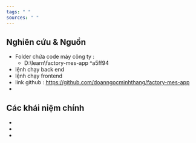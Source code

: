 ```yaml
---
tags: " "
sources: " "
---
```


## Nghiên cứu & Nguồn

- Folder chứa code máy công ty :
	- D:\learn\factory-mes-app ^a5ff94
- lệnh chạy back end
- lệnh chạy frontend
- link github : https://github.com/doanngocminhthang/factory-mes-app
- 


## Các khái niệm chính
- 
- 
- 